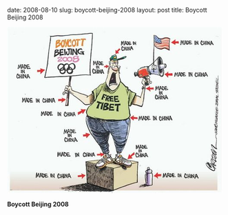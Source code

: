 date: 2008-08-10
slug: boycott-beijing-2008
layout: post
title: Boycott Beijing 2008


<a href="http://crappyme.tumblr.com/post/45381503/boycott-beijing-2008"><img src="/static/tumblr_files/kLg0R7T3tcgtasqvOGtCg6kB_500.jpg"/></a><br/><p><b>Boycott Beijing 2008</b></p>
